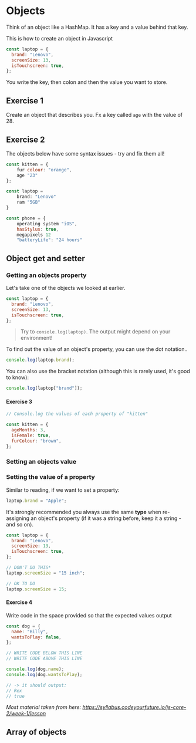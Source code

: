 # Objects

Think of an object like a HashMap. It has a key and a value behind that key. 



This is how to create an object in Javascript

```javascript
const laptop = {
  brand: "Lenovo",
  screenSize: 13,
  isTouchscreen: true,
};
```

You write the key, then colon and then the value you want to store.



## Exercise 1

Create an object that describes you. Fx a key called `age` with the value of 28.



## Exercise 2

The objects below have some syntax issues - try and fix them all!

```javascript
const kitten = {
    fur colour: "orange",
    age "23"
};

const laptop =
    brand: "Lenovo"
    ram "5GB"
}

const phone = {
    operating system "iOS",
    hasStylus: true,
    megapixels 12
    "batteryLife": "24 hours"
```



## Object get and setter

### Getting an objects property

Let's take one of the objects we looked at earlier.

```javascript
const laptop = {
  brand: "Lenovo",
  screenSize: 13,
  isTouchscreen: true,
};
```



> Try to `console.log(laptop)`. The output might depend on your environment!

To find out the value of an object's property, you can use the dot notation..

```javascript
console.log(laptop.brand);
```

You can also use the bracket notation (although this is rarely used, it's good to know):

```javascript
console.log(laptop["brand"]);
```



#### Exercise 3

```javascript
// Console.log the values of each property of "kitten"

const kitten = {
  ageMonths: 3,
  isFemale: true,
  furColour: "brown",
};
```





### Setting an objects value

### Setting the value of a property

Similar to reading, if we want to set a property:

```javascript
laptop.brand = "Apple";
```

It's strongly recommended you always use the same **type** when re-assigning an object's property (if it was a string before, keep it a string - and so on).

```javascript
const laptop = {
  brand: "Lenovo",
  screenSize: 13,
  isTouchscreen: true,
};

// DON'T DO THIS*
laptop.screenSize = "15 inch";

// OK TO DO
laptop.screenSize = 15;
```



#### Exercise 4

Write code in the space provided so that the expected values output

```javascript
const dog = {
  name: "Billy",
  wantsToPlay: false,
};

// WRITE CODE BELOW THIS LINE
// WRITE CODE ABOVE THIS LINE

console.log(dog.name);
console.log(dog.wantsToPlay);

// -> it should output:
// Rex
// true
```



*Most material taken from here: https://syllabus.codeyourfuture.io/js-core-2/week-1/lesson*



## Array of objects



